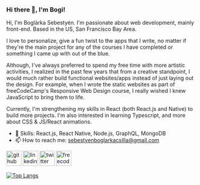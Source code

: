 ### Hi there 👋, I'm Bogi!
Hi, I'm Boglárka Sebestyén. I'm passionate about web development, mainly front-end. Based in the US, San Francisco Bay Area.

I love to personalize, give a fun twist to the apps that I write, no matter if they're the main project for any of the courses I have completed or something I came up with out of the blue. 

Although, I've always preferred to spend my free time with more artistic activities, I realized in the past few years that from a creative standpoint, I would much rather build functional websites/apps instead of just laying out the design. For example, when I wrote the static websites as part of freeCodeCamp's Responsive Web Design course, I really wished I knew JavaScript to bring them to life. 

Currently, I'm strengthening my skills in React (both React.js and Native) to build more projects. 
I'm also interested in learning Typescript, and more about CSS & JS/React animations.


- 🌱 Skills: React.js, React Native, Node.js, GraphQL, MongoDB
- 📫 How to reach me: sebestyenboglarkacsilla@gmail.com 


[<img src='https://cdn.jsdelivr.net/npm/simple-icons@3.0.1/icons/github.svg' alt='github' height='40'>](https://github.com/boglarkasebestyen)  [<img src='https://cdn.jsdelivr.net/npm/simple-icons@3.0.1/icons/linkedin.svg' alt='linkedin' height='40'>](https://www.linkedin.com/in/boglarkasebestyen/)  [<img src='https://cdn.jsdelivr.net/npm/simple-icons@3.0.1/icons/twitter.svg' alt='twitter' height='40'>](https://twitter.com/b_sbst)  [<img src='https://cdn.jsdelivr.net/npm/simple-icons@3.0.1/icons/freecodecamp.svg' alt='freecodecamp' height='40'>](https://www.freecodecamp.org/boglarkasebestyen)  

[![Top Langs](https://github-readme-stats.vercel.app/api/top-langs/?username=boglarkasebestyen)](https://github.com/anuraghazra/github-readme-stats)


